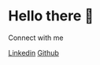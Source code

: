 # Hello there 👋

Connect with me

<a href="//linkedin.com/in/azumisan">Linkedin</a>
<a href=//github.com/ariunzayag>Github</a>
